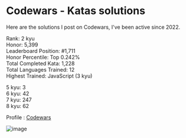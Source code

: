 # Codewars - Katas solutions

Here are the solutions I post on Codewars, I've been active since 2022.

Rank: 2 kyu  
Honor: 5,399  
Leaderboard Position: #1,711  
Honor Percentile: Top 0.242%  
Total Completed Kata: 1,228  
Total Languages Trained: 12  
Highest Trained: JavaScript (3 kyu)

5 kyu: 3  
6 kyu: 42  
7 kyu: 247  
8 kyu: 62  

Profile : [Codewars](https://www.codewars.com/users/Sancti0n)

![image](https://www.codewars.com/users/Sancti0n/badges/large)